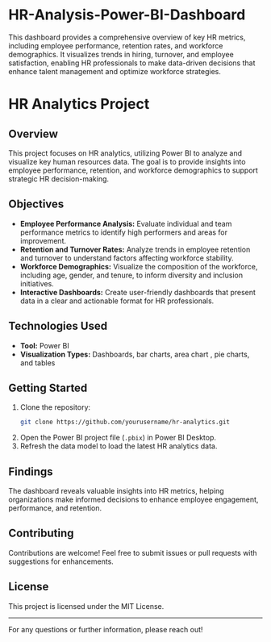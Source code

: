 # HR-Analysis-Power-BI-Dashboard
This dashboard provides a comprehensive overview of key HR metrics, including employee performance, retention rates, and workforce demographics. It visualizes trends in hiring, turnover, and employee satisfaction, enabling HR professionals to make data-driven decisions that enhance talent management and optimize workforce strategies.
# HR Analytics Project

## Overview

This project focuses on HR analytics, utilizing Power BI to analyze and visualize key human resources data. The goal is to provide insights into employee performance, retention, and workforce demographics to support strategic HR decision-making.

## Objectives

- **Employee Performance Analysis:** Evaluate individual and team performance metrics to identify high performers and areas for improvement.
- **Retention and Turnover Rates:** Analyze trends in employee retention and turnover to understand factors affecting workforce stability.
- **Workforce Demographics:** Visualize the composition of the workforce, including age, gender, and tenure, to inform diversity and inclusion initiatives.
- **Interactive Dashboards:** Create user-friendly dashboards that present data in a clear and actionable format for HR professionals.

## Technologies Used

- **Tool:** Power BI
- **Visualization Types:** Dashboards, bar charts, area chart , pie charts, and tables

## Getting Started

1. Clone the repository:
   ```bash
   git clone https://github.com/yourusername/hr-analytics.git
   ```
2. Open the Power BI project file (`.pbix`) in Power BI Desktop.
3. Refresh the data model to load the latest HR analytics data.

## Findings

The dashboard reveals valuable insights into HR metrics, helping organizations make informed decisions to enhance employee engagement, performance, and retention.

## Contributing

Contributions are welcome! Feel free to submit issues or pull requests with suggestions for enhancements.

## License

This project is licensed under the MIT License.

---

For any questions or further information, please reach out!
